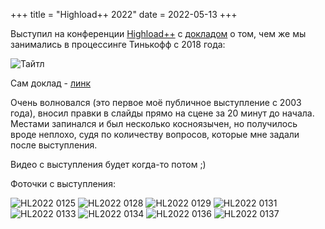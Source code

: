 +++
title = "Highload++ 2022"
date = 2022-05-13
+++

Выступил на конференции [Highload++](https://highload.ru/foundation/2022/abstracts/8170) с [докладом](/img/HL2022%20Gabets.pdf) о том, чем же мы занимались в процессинге Тинькофф с 2018 года:

![Тайтл](/img/hl_title.jpg)

Сам доклад - [линк](/img/HL2022%20Gabets.pdf)

Очень волновался (это первое моё публичное выступление с 2003 года), вносил правки в слайды прямо на сцене за 20 минут до начала. Местами запинался и был несколько косноязычен, но получилось вроде неплохо, судя по количеству вопросов, которые мне задали после выступления.

Видео с выступления будет когда-то потом ;)

Фоточки с выступления:

![HL2022 0125](/img/HL0125.jpg)
![HL2022 0128](/img/HL0128.jpg)
![HL2022 0129](/img/HL0129.jpg)
![HL2022 0131](/img/HL0131.jpg)
![HL2022 0133](/img/HL0133.jpg)
![HL2022 0134](/img/HL0134.jpg)
![HL2022 0136](/img/HL0136.jpg)
![HL2022 0137](/img/HL0137.jpg)
